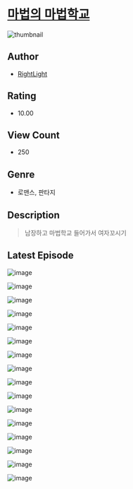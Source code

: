 # [마법의 마법학교](https://comic.naver.com/challenge/list?titleId=809958)
![thumbnail](https://image-comic.pstatic.net/user_contents_data/challenge_comic/2023/05/23/359566/upload_4051381735705109858_480x623.jpeg)

## Author
- [RightLight](https://comic.naver.com/artistTitle?id=359566)

## Rating
- 10.00

## View Count
- 250

## Genre
- 로맨스, 판타지

## Description
> 남장하고 마법학교 들어가서 여자꼬시기


## Latest Episode
![image](https://image-comic.pstatic.net/user_contents_data/challenge_comic/2023/05/23/359566/upload_7291997834753368373.jpeg)

![image](https://image-comic.pstatic.net/user_contents_data/challenge_comic/2023/05/23/359566/upload_4049353137560237106.jpeg)

![image](https://image-comic.pstatic.net/user_contents_data/challenge_comic/2023/05/23/359566/upload_3762865456468539440.jpeg)

![image](https://image-comic.pstatic.net/user_contents_data/challenge_comic/2023/05/23/359566/upload_3616503089862948659.jpeg)

![image](https://image-comic.pstatic.net/user_contents_data/challenge_comic/2023/05/23/359566/upload_4063148886027614049.jpeg)

![image](https://image-comic.pstatic.net/user_contents_data/challenge_comic/2023/05/23/359566/upload_3559078878963184230.jpeg)

![image](https://image-comic.pstatic.net/user_contents_data/challenge_comic/2023/05/23/359566/upload_7076062319565354852.jpeg)

![image](https://image-comic.pstatic.net/user_contents_data/challenge_comic/2023/05/23/359566/upload_3616727197831082036.jpeg)

![image](https://image-comic.pstatic.net/user_contents_data/challenge_comic/2023/05/23/359566/upload_3559310683415263032.jpeg)

![image](https://image-comic.pstatic.net/user_contents_data/challenge_comic/2023/05/23/359566/upload_3546923576121767270.jpeg)

![image](https://image-comic.pstatic.net/user_contents_data/challenge_comic/2023/05/23/359566/upload_3905013623272464694.jpeg)

![image](https://image-comic.pstatic.net/user_contents_data/challenge_comic/2023/05/23/359566/upload_3775195402072176944.jpeg)

![image](https://image-comic.pstatic.net/user_contents_data/challenge_comic/2023/05/23/359566/upload_3761743963969839668.jpeg)

![image](https://image-comic.pstatic.net/user_contents_data/challenge_comic/2023/05/23/359566/upload_7234014869194027830.jpeg)

![image](https://image-comic.pstatic.net/user_contents_data/challenge_comic/2023/05/23/359566/upload_3990860178926953017.jpeg)

![image](https://image-comic.pstatic.net/user_contents_data/challenge_comic/2023/05/23/359566/upload_7234297469488935266.jpeg)
